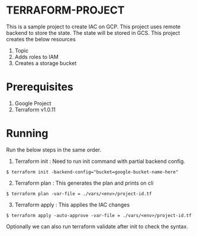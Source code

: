# TERRAFORM-PROJECT

This is a sample project to create IAC on GCP. This project uses remote backend to store the state.
The state will be stored in GCS.
This project creates the below resources

1. Topic
2. Adds roles to IAM
3. Creates a storage bucket

# Prerequisites

1. Google Project
2. Terraform v1.0.11

# Running

Run the below steps in the same order.

1. Terraform init : Need to run init command with partial backend config.

```
$ terraform init -backend-config="bucket=google-bucket-name-here"
```

2. Terraform plan : This generates the plan and prints on cli

```
$ terraform plan -var-file = ./vars/<env>/project-id.tf
```

3. Terraform apply : This applies the IAC changes

```
$ terraform apply -auto-approve -var-file = ./vars/<env>/project-id.tf
```

Optionally we can also run terraform validate after init to check the syntax.
